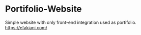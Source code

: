 # Portifolio-Website

Simple website with only front-end integration used as portifolio. \
https://efakiani.com/
